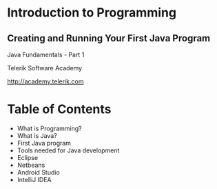 <!-- section start -->

<!-- attr: {id: 'title', class: 'slide-title', hasScriptWrapper: true} -->

# Introduction to Programming
##  Creating and Running Your First Java Program
<div class="signature">
    <p class="signature-course">Java Fundamentals - Part 1</p>
    <p class="signature-initiative">Telerik Software Academy</p>
    <a href="http://academy.telerik.com" class="signature-link">http://academy.telerik.com</a>
</div>

<!-- section start -->
<!-- attr: {id: 'table-of-contents'} -->
# Table of Contents
*   What is Programming?
*   What is Java?
*   First Java program
*   Tools needed for Java development
  *   Eclipse
  *   Netbeans
  *   Android Studio
  *   IntelliJ IDEA

<!-- section start -->
<!-- attr: {id: '', class: 'slide-title'} -->
#
##

<!-- section start -->
<!-- attr: {id: ''} -->
#
